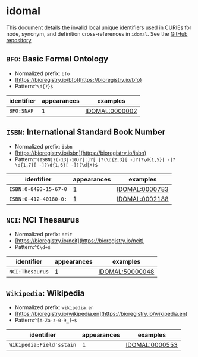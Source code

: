 # idomal

This document details the invalid local unique identifiers used in CURIEs
for node, synonym, and definition cross-references in `idomal`. See the [GitHub repository](https://github.com/VEuPathDB-ontology/IDOMAL)


## `BFO`: Basic Formal Ontology

- Normalized prefix: `bfo`
- [https://bioregistry.io/bfo](https://bioregistry.io/bfo)
- Pattern:`^\d{7}$`

| identifier   |   appearances | examples                                                |
|--------------|---------------|---------------------------------------------------------|
| `BFO:SNAP`   |             1 | [IDOMAL:0000002](https://bioregistry.io/IDOMAL:0000002) |

## `ISBN`: International Standard Book Number

- Normalized prefix: `isbn`
- [https://bioregistry.io/isbn](https://bioregistry.io/isbn)
- Pattern:`^(ISBN)?(-13|-10)?[:]?[ ]?(\d{2,3}[ -]?)?\d{1,5}[ -]?\d{1,7}[ -]?\d{1,6}[ -]?(\d|X)$`

| identifier            |   appearances | examples                                                |
|-----------------------|---------------|---------------------------------------------------------|
| `ISBN:0-8493-15-67-0` |             1 | [IDOMAL:0000783](https://bioregistry.io/IDOMAL:0000783) |
| `ISBN:0-412-40180-0:` |             1 | [IDOMAL:0002188](https://bioregistry.io/IDOMAL:0002188) |

## `NCI`: NCI Thesaurus

- Normalized prefix: `ncit`
- [https://bioregistry.io/ncit](https://bioregistry.io/ncit)
- Pattern:`^C\d+$`

| identifier      |   appearances | examples                                                  |
|-----------------|---------------|-----------------------------------------------------------|
| `NCI:Thesaurus` |             1 | [IDOMAL:50000048](https://bioregistry.io/IDOMAL:50000048) |

## `Wikipedia`: Wikipedia

- Normalized prefix: `wikipedia.en`
- [https://bioregistry.io/wikipedia.en](https://bioregistry.io/wikipedia.en)
- Pattern:`^[A-Za-z-0-9_]+$`

| identifier               |   appearances | examples                                                |
|--------------------------|---------------|---------------------------------------------------------|
| `Wikipedia:Field'sstain` |             1 | [IDOMAL:0000553](https://bioregistry.io/IDOMAL:0000553) |

